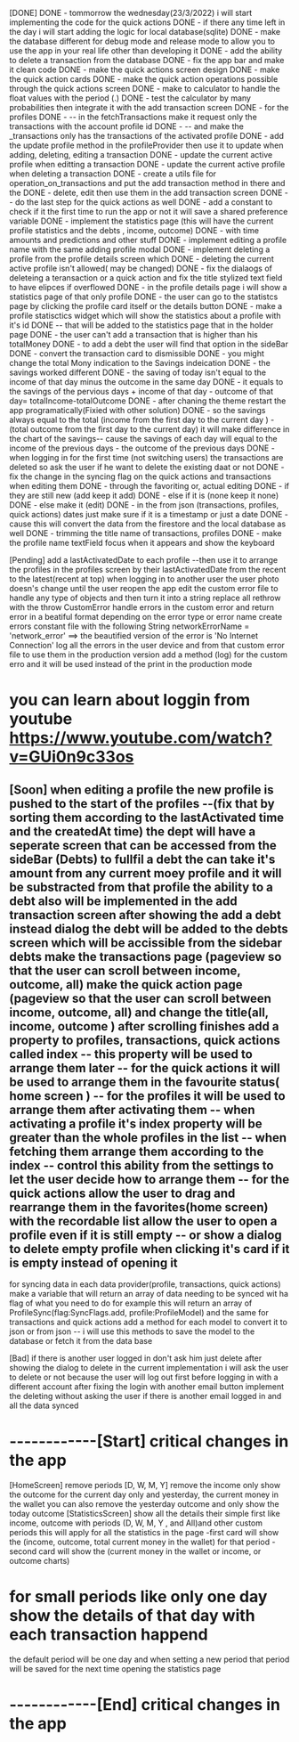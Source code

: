 [DONE]
DONE - tommorrow the wednesday(23/3/2022) i will start implementing the code for the quick actions
DONE - if there any time left in the day i will start adding the logic for local database(sqlite)
DONE - make the database different for debug mode and release mode to allow you to use the app in your real life other than developing it
DONE - add the ability to delete a transaction from the database
DONE - fix the app bar and make it clean code
DONE - make the quick actions screen design
DONE - make the quick action cards
DONE - make the quick action operations possible through the quick actions screen 
DONE - make to calculator to handle the float values with the period (.)
DONE - test the calculator by many probabilities then integrate it with the add transaction screen
DONE - for the profiles
DONE - -- in the fetchTransactions make it request only the transactions with the account profile id
DONE - -- and make the _transactions only has the transactions of the activated profile
DONE - add the update profile method in the profileProvider then use it to update when adding, deleting, editing a transaction
DONE - update the current active profile when editting a transaction 
DONE - update the current active profile when deleting a transaction
DONE - create a utils file for operation_on_transactions and put the add transaction method in there and the 
DONE - delete, edit then use them in the add transaction screen
DONE -- do the last step for the quick actions as well
DONE - add a constant to check if it the first time to run the app or not it will save a shared preference variable
DONE - implement the statistics page (this will have the current profile statistics and the debts , income, outcome)
DONE - with time amounts and predictions and other stuff
DONE - implement editing a profile name with the same adding profile modal
DONE - implement deleting a profile from the profile details screen which
DONE - deleting the current active profile isn't allowed( may be changed)
DONE - fix the dialaogs of deleteing a teransaction or a quick action and fix the title stylized text field to have elipces if overflowed
DONE - in the profile details page i will show a statistics page of that only profile
DONE - the user can go to the statistcs page by clicking the profile card itself or the details button
DONE - make a profile statisctics widget which will show the statistics about a profile with it's id
DONE -- that will be added to the statistics page that in the holder page
DONE - the user can't add a transaction that is higher than his totalMoney
DONE - to add a debt the user will find that option in the sideBar 
DONE - convert the transaction card to dismissible
DONE - you might change the total Mony indication to the Savings indeication
DONE - the savings worked different 
DONE - the saving of today isn't equal to the income of that day minus the outcome in the same day 
DONE - it equals to the savings of the pervious days + income of that day - outcome of that day= totalIncome-totalOutcome
DONE - after chaning the theme restart the app programatically(Fixied with other solution)
DONE - so the savings always equal to the total (income from the first day to the current day ) - (total outcome from the first day to the current day) it will make difference in the chart of the savings-- cause the savings of each day will equal to the income of the previous days - the outcome of the previous days
DONE - when logging in for the first time (not switching users) the transactions are deleted so ask the user if he want to delete the existing daat or not
DONE - fix the change in the syncing flag on the quick actions and transactions when editing them
DONE - through the favoriting or, actual editing
DONE - if they are still new (add keep it add)
DONE - else if it is (none keep it none)
DONE - else make it (edit)
DONE - in the from json (transactions, profiles, quick actions) dates just make sure if it is a timestamp or just a date
DONE - cause this will convert the data from the firestore and the local database as well
DONE - trimming the title name of transactions, profiles
DONE - make the profile name textField focus when it appears and show the keyboard




[Pending]
add a lastActivatedDate to each profile 
--then use it to arrange the profiles in the profiles screen by their lastActivatedDate from the recent to the latest(recent at top)
when logging in to another user the user photo doesn's change until the user reopen the app
edit the custom error file to handle any type of objects and then turn it into a string 
replace all rethrow with the throw CustomError
handle errors in the custom error and return error in a beatiful format depending on the error type or error name
create errors constant file with the following 
String networkErrorName = 'network_error' ==> the beautified version of the error is 'No Internet Connection'
log all the errors in the user device and from that custom error file to use them in the production version
add a method (log) for the custom erro and it will be used instead of the print in the production mode
# you can learn about loggin from youtube https://www.youtube.com/watch?v=GUi0n9c33os







[Soon]
when editing a profile the new profile is pushed to the start of the profiles
--(fix that by sorting them according to the lastActivated time and the createdAt time)
the dept will have a seperate screen that can be accessed from the sideBar (Debts)
to fullfil a debt the can take it's amount from any current moey profile and it will be substracted from that profile
the ability to a debt also will be implemented in the add transaction screen after showing the add a debt instead dialog the debt will be added to the debts screen which will be accissible from the sidebar debts
make the transactions page (pageview so that the user can scroll between income, outcome, all) 
make the quick action page (pageview so that the user can scroll between income, outcome, all)
and change the title(all, income, outcome ) after scrolling finishes
add a property to profiles, transactions, quick actions called index
-- this property will be used to arrange them later 
-- for the quick actions it will  be used to arrange them in the favourite status( home screen )
-- for the profiles it will be used to arrange them after activating them 
-- when activating a profile it's index property will be greater than the whole profiles in the list
-- when fetching them arrange them according to the index 
-- control this ability from the settings to let the user decide how to arrange them 
-- for the quick actions allow the user to drag and rearrange them in the favorites(home screen) with the recordable list
allow the user to open a profile even if it is still empty 
-- or show a dialog to delete empty profile when clicking  it's card if it is empty instead of opening it 
----------------------------------
for syncing data
in each data provider(profile, transactions, quick actions)
make a variable that will return an array of data needing to be synced wit ha flag of what you need to do
for example this will return an array of ProfileSync(flag:SyncFlags.add, profile:ProfileModel)
and the same for transactions and quick actions
add a method for each model to convert it to json or from json
-- i will use this methods to save the model to the database or fetch it from the data base




[Bad]
if there is another user logged in don't ask him just delete after showing the dialog to delete 
in the current implementation i will ask the user to delete or not
because the user will log out first before logging in with a different account
after fixing the login with another email button implement the deleting without asking the user if there is another email logged in and all the data synced






# ------------[Start] critical changes in the app 
[HomeScreen] remove periods [D, W, M, Y]
remove the income
only show the outcome for the current day only and yesterday, the current money in the wallet
you can also remove the yesterday outcome and only show the today outcome 
[StatisticsScreen]
show all the details their
simple first like income, outcome with periods (D, W, M, Y , and All)and other custom periods 
this will apply for all the statistics in the page
-first card will show the (income, outcome, total current money in the wallet) for that period
-second card will show the (current money in the wallet or income, or outcome charts) 
# for small periods like only one day show the details of that day with each transaction happend
the default period will be one day and when setting a new period that period will be saved for the next time opening the statistics page

# ------------[End] critical changes in the app 



